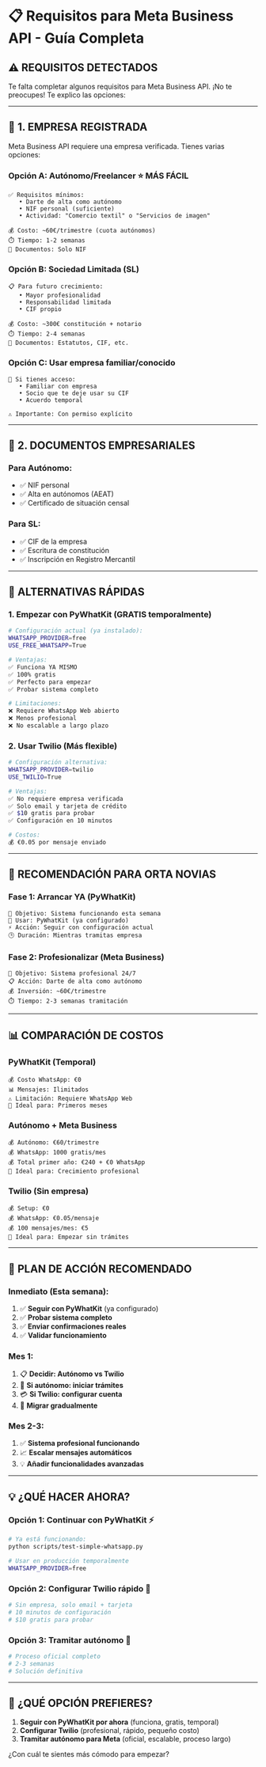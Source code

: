 # 📋 Requisitos para Meta Business API - Guía Completa

## ⚠️ **REQUISITOS DETECTADOS**

Te falta completar algunos requisitos para Meta Business API. ¡No te preocupes! Te explico las opciones:

---

## 🏢 **1. EMPRESA REGISTRADA**

Meta Business API requiere una empresa verificada. Tienes varias opciones:

### **Opción A: Autónomo/Freelancer** ⭐ **MÁS FÁCIL**
```
✅ Requisitos mínimos:
   • Darte de alta como autónomo
   • NIF personal (suficiente)
   • Actividad: "Comercio textil" o "Servicios de imagen"
   
💰 Costo: ~60€/trimestre (cuota autónomos)
⏱️ Tiempo: 1-2 semanas
📄 Documentos: Solo NIF
```

### **Opción B: Sociedad Limitada (SL)**
```
📋 Para futuro crecimiento:
   • Mayor profesionalidad
   • Responsabilidad limitada
   • CIF propio
   
💰 Costo: ~300€ constitución + notario
⏱️ Tiempo: 2-4 semanas
📄 Documentos: Estatutos, CIF, etc.
```

### **Opción C: Usar empresa familiar/conocido**
```
🤝 Si tienes acceso:
   • Familiar con empresa
   • Socio que te deje usar su CIF
   • Acuerdo temporal
   
⚠️ Importante: Con permiso explícito
```

---

## 📄 **2. DOCUMENTOS EMPRESARIALES**

### **Para Autónomo:**
- ✅ NIF personal
- ✅ Alta en autónomos (AEAT)
- ✅ Certificado de situación censal

### **Para SL:**
- ✅ CIF de la empresa
- ✅ Escritura de constitución
- ✅ Inscripción en Registro Mercantil

---

## 🚀 **ALTERNATIVAS RÁPIDAS**

### **1. Empezar con PyWhatKit (GRATIS temporalmente)**
```bash
# Configuración actual (ya instalado):
WHATSAPP_PROVIDER=free
USE_FREE_WHATSAPP=True

# Ventajas:
✅ Funciona YA MISMO
✅ 100% gratis
✅ Perfecto para empezar
✅ Probar sistema completo

# Limitaciones:
❌ Requiere WhatsApp Web abierto
❌ Menos profesional
❌ No escalable a largo plazo
```

### **2. Usar Twilio (Más flexible)**
```bash
# Configuración alternativa:
WHATSAPP_PROVIDER=twilio
USE_TWILIO=True

# Ventajas:
✅ No requiere empresa verificada
✅ Solo email y tarjeta de crédito
✅ $10 gratis para probar
✅ Configuración en 10 minutos

# Costos:
💰 €0.05 por mensaje enviado
```

---

## 🎯 **RECOMENDACIÓN PARA ORTA NOVIAS**

### **Fase 1: Arrancar YA (PyWhatKit)** 
```
🎯 Objetivo: Sistema funcionando esta semana
📱 Usar: PyWhatKit (ya configurado)
⚡ Acción: Seguir con configuración actual
🕒 Duración: Mientras tramitas empresa
```

### **Fase 2: Profesionalizar (Meta Business)**
```
🎯 Objetivo: Sistema profesional 24/7
📋 Acción: Darte de alta como autónomo
💰 Inversión: ~60€/trimestre
⏱️ Tiempo: 2-3 semanas tramitación
```

---

## 📊 **COMPARACIÓN DE COSTOS**

### **PyWhatKit (Temporal)**
```
💰 Costo WhatsApp: €0
📊 Mensajes: Ilimitados
⚠️ Limitación: Requiere WhatsApp Web
🎯 Ideal para: Primeros meses
```

### **Autónomo + Meta Business**
```
💰 Autónomo: €60/trimestre
💰 WhatsApp: 1000 gratis/mes
💰 Total primer año: €240 + €0 WhatsApp
🎯 Ideal para: Crecimiento profesional
```

### **Twilio (Sin empresa)**
```
💰 Setup: €0
💰 WhatsApp: €0.05/mensaje
💰 100 mensajes/mes: €5
🎯 Ideal para: Empezar sin trámites
```

---

## 🚀 **PLAN DE ACCIÓN RECOMENDADO**

### **Inmediato (Esta semana):**
1. ✅ **Seguir con PyWhatKit** (ya configurado)
2. ✅ **Probar sistema completo**
3. ✅ **Enviar confirmaciones reales**
4. ✅ **Validar funcionamiento**

### **Mes 1:**
1. 📋 **Decidir: Autónomo vs Twilio**
2. 📄 **Si autónomo: iniciar trámites**
3. 💳 **Si Twilio: configurar cuenta**
4. 🔄 **Migrar gradualmente**

### **Mes 2-3:**
1. ✅ **Sistema profesional funcionando**
2. 📈 **Escalar mensajes automáticos**
3. 💡 **Añadir funcionalidades avanzadas**

---

## 💡 **¿QUÉ HACER AHORA?**

### **Opción 1: Continuar con PyWhatKit** ⚡
```bash
# Ya está funcionando:
python scripts/test-simple-whatsapp.py

# Usar en producción temporalmente
WHATSAPP_PROVIDER=free
```

### **Opción 2: Configurar Twilio rápido** 🚀
```bash
# Sin empresa, solo email + tarjeta
# 10 minutos de configuración
# $10 gratis para probar
```

### **Opción 3: Tramitar autónomo** 🏢
```bash
# Proceso oficial completo
# 2-3 semanas
# Solución definitiva
```

---

## 🤔 **¿QUÉ OPCIÓN PREFIERES?**

1. **Seguir con PyWhatKit por ahora** (funciona, gratis, temporal)
2. **Configurar Twilio** (profesional, rápido, pequeño costo)  
3. **Tramitar autónomo para Meta** (oficial, escalable, proceso largo)

¿Con cuál te sientes más cómodo para empezar?
